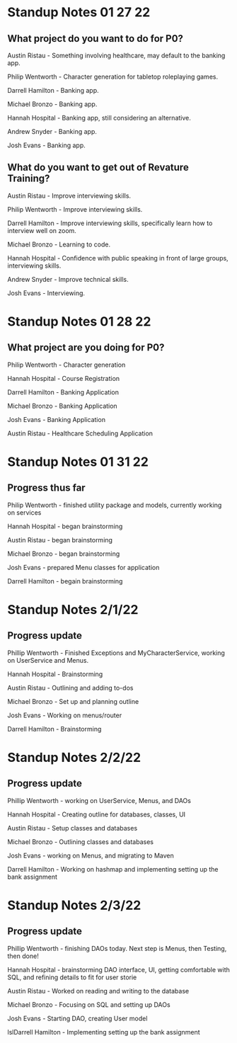 # Standup Notes 01 27 22

## What project do you want to do for P0?

Austin Ristau - Something involving healthcare, may default to the banking app.

Philip Wentworth - Character generation for tabletop roleplaying games.

Darrell Hamilton - Banking app.

Michael Bronzo - Banking app.

Hannah Hospital - Banking app, still considering an alternative.

Andrew Snyder - Banking app.

Josh Evans - Banking app.

## What do you want to get out of Revature Training?

Austin Ristau - Improve interviewing skills.

Philip Wentworth - Improve interviewing skills.

Darrell Hamilton - Improve interviewing skills, specifically learn how to interview well on zoom.

Michael Bronzo - Learning to code.

Hannah Hospital - Confidence with public speaking in front of large groups, interviewing skills.

Andrew Snyder - Improve technical skills.

Josh Evans - Interviewing.

# Standup Notes 01 28 22

## What project are you doing for P0?

Philip Wentworth - Character generation

Hannah Hospital - Course Registration

Darrell Hamilton - Banking Application

Michael Bronzo - Banking Application

Josh Evans - Banking Application

Austin Ristau - Healthcare Scheduling Application

 # Standup Notes 01 31 22
## Progress thus far

Philip Wentworth - finished utility package and models, currently working on services

Hannah Hospital - began brainstorming

Austin Ristau - began brainstorming

Michael Bronzo - began brainstorming

Josh Evans - prepared Menu classes for application

Darrell Hamilton - begain brainstorming

# Standup Notes 2/1/22
## Progress update 

Phillip Wentworth - Finished Exceptions and MyCharacterService, working on UserService and Menus.

Hannah Hospital - Brainstorming

Austin Ristau - Outlining and adding to-dos

Michael Bronzo - Set up and planning outline

Josh Evans - Working on menus/router

Darrell Hamilton - Brainstorming

# Standup Notes 2/2/22
## Progress update

Phillip Wentworth - working on UserService, Menus, and DAOs

Hannah Hospital - Creating outline for databases, classes, UI

Austin Ristau - Setup classes and databases

Michael Bronzo - Outlining classes and databases

Josh Evans - working on Menus, and migrating to Maven

Darrell Hamilton - Working on hashmap and implementing setting  up the bank assignment

# Standup Notes 2/3/22
## Progress update

Phillip Wentworth - finishing DAOs today. Next step is Menus, then Testing, then done!

Hannah Hospital - brainstorming DAO interface, UI, getting comfortable with SQL, and refining details to fit for user storie

Austin Ristau - Worked on reading and writing to the database

Michael Bronzo - Focusing on SQL and setting up DAOs

Josh Evans - Starting DAO, creating User model

lslDarrell Hamilton - Implementing setting  up the bank assignment